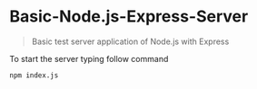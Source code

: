 # Basic-Node.js-Express-Server
> Basic test server application of Node.js with Express

To start the server typing follow command
````
npm index.js
````
